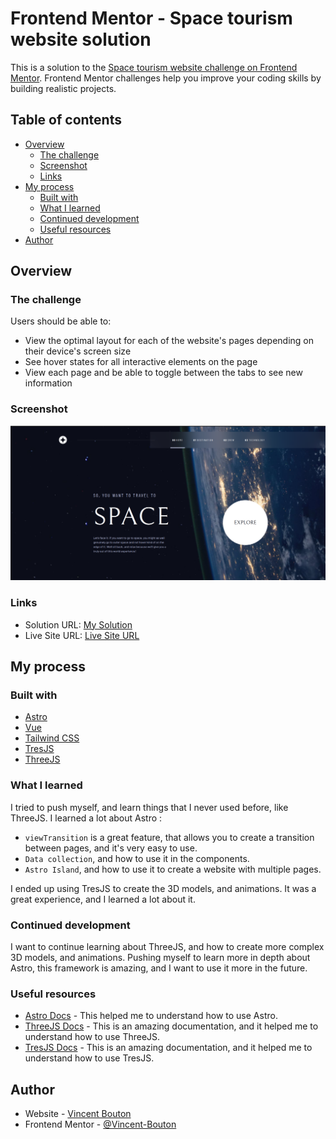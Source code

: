 # Frontend Mentor - Space tourism website solution

This is a solution to the [Space tourism website challenge on Frontend Mentor](https://www.frontendmentor.io/challenges/space-tourism-multipage-website-gRWj1URZ3). Frontend Mentor challenges help you improve your coding skills by building realistic projects.

## Table of contents

- [Overview](#overview)
    - [The challenge](#the-challenge)
    - [Screenshot](#screenshot)
    - [Links](#links)
- [My process](#my-process)
    - [Built with](#built-with)
    - [What I learned](#what-i-learned)
    - [Continued development](#continued-development)
    - [Useful resources](#useful-resources)
- [Author](#author)

## Overview

### The challenge

Users should be able to:

- View the optimal layout for each of the website's pages depending on their device's screen size
- See hover states for all interactive elements on the page
- View each page and be able to toggle between the tabs to see new information

### Screenshot

![](./public/website.png)

### Links

- Solution URL: [My Solution](https://www.frontendmentor.io/solutions/space-tourism-with-threejs-and-astro-0yiJPY38VO)
- Live Site URL: [Live Site URL](https://space-tourism-astro-threejs.vercel.app)

## My process

### Built with

- [Astro](https://astro.build/)
- [Vue](https://v3.vuejs.org/)
- [Tailwind CSS](https://tailwindcss.com/)
- [TresJS](https://tres.js.org/)
- [ThreeJS](https://threejs.org/)

### What I learned
I tried to push myself, and learn things that I never used before, like ThreeJS. I learned a lot about Astro :
- `viewTransition` is a great feature, that allows you to create a transition between pages, and it's very easy to use.
- `Data collection`, and how to use it in the components.
- `Astro Island`, and how to use it to create a website with multiple pages.

I ended up using TresJS to create the 3D models, and animations. It was a great experience, and I learned a lot about it.

### Continued development

I want to continue learning about ThreeJS, and how to create more complex 3D models, and animations.
Pushing myself to learn more in depth about Astro, this framework is amazing, and I want to use it more in the future.
### Useful resources

- [Astro Docs](https://docs.astro.build) - This helped me to understand how to use Astro.
- [ThreeJS Docs](https://threejs.org/docs/) - This is an amazing documentation, and it helped me to understand how to use ThreeJS.
- [TresJS Docs](https://docs.tresjs.org/) - This is an amazing documentation, and it helped me to understand how to use TresJS.
## Author

- Website - [Vincent Bouton](https://vbdevpro.com)
- Frontend Mentor - [@Vincent-Bouton](https://www.frontendmentor.io/profile/Vincent-Bouton)

